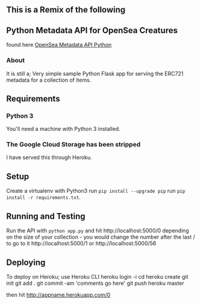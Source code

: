 ## This is a Remix of the following
## Python Metadata API for OpenSea Creatures
found here [OpenSea Metadata API Python](https://github.com/ProjectOpenSea/metadata-api-python)

### About
It is still a;
Very simple sample Python Flask app for serving the ERC721 metadata for a collection of items.

## Requirements

### Python 3

You'll need a machine with Python 3 installed.

### The Google Cloud Storage has been stripped

I have served this through Heroku.

## Setup

Create a virtualenv with Python3
run `pip install --upgrade pip`
run `pip install -r requirements.txt`.

## Running and Testing

Run the API with `python app.py` and hit http://localhost:5000/0
depending on the size of your collection - you would change the number after the last / to go to it
http://localhost:5000/1 or http://localhost:5000/56

## Deploying

To deploy on Heroku;
use Heroku CLI
heroku login -i
cd <to this main directory>
heroku create
git init
git add .
git commit -am 'comments go here'
git push heroku master

then hit http://appname.herokuapp.com/0
